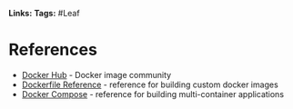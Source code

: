 **Links:** 
**Tags:** #Leaf 

# References
* [Docker Hub](https://hub.docker.com/) - Docker image community
* [Dockerfile Reference](https://docs.docker.com/engine/reference/builder/) - reference for building custom docker images
* [Docker Compose](https://docs.docker.com/compose/compose-file/) - reference for building multi-container applications